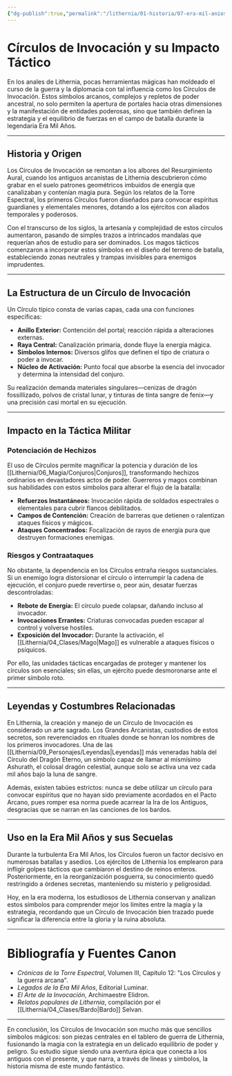 ```yaml
---
{"dg-publish":true,"permalink":"/lithernia/01-historia/07-era-mil-anios/circulos-de-invocacion-y-su-impacto-tactico/","title":"Círculos de Invocación","tags":["lithernia","magia","invocacion","tactica_militar"]}
---
```


# Círculos de Invocación y su Impacto Táctico

En los anales de Lithernia, pocas herramientas mágicas han moldeado el curso de la guerra y la diplomacia con tal influencia como los Círculos de Invocación. Estos símbolos arcanos, complejos y repletos de poder ancestral, no solo permiten la apertura de portales hacia otras dimensiones y la manifestación de entidades poderosas, sino que también definen la estrategia y el equilibrio de fuerzas en el campo de batalla durante la legendaria Era Mil Años.

---

## Historia y Origen

Los Círculos de Invocación se remontan a los albores del Resurgimiento Aural, cuando los antiguos arcanistas de Lithernia descubrieron cómo grabar en el suelo patrones geométricos imbuidos de energía que canalizaban y contenían magia pura. Según los relatos de la Torre Espectral, los primeros Círculos fueron diseñados para convocar espíritus guardianes y elementales menores, dotando a los ejércitos con aliados temporales y poderosos.

Con el transcurso de los siglos, la artesanía y complejidad de estos círculos aumentaron, pasando de simples trazos a intrincados mandalas que requerían años de estudio para ser dominados. Los magos tácticos comenzaron a incorporar estos símbolos en el diseño del terreno de batalla, estableciendo zonas neutrales y trampas invisibles para enemigos imprudentes.

---

## La Estructura de un Círculo de Invocación

Un Círculo típico consta de varias capas, cada una con funciones específicas:

- **Anillo Exterior:** Contención del portal; reacción rápida a alteraciones externas.
- **Raya Central:** Canalización primaria, donde fluye la energía mágica.
- **Símbolos Internos:** Diversos glifos que definen el tipo de criatura o poder a invocar.
- **Núcleo de Activación:** Punto focal que absorbe la esencia del invocador y determina la intensidad del conjuro.

Su realización demanda materiales singulares—cenizas de dragón fossillizado, polvos de cristal lunar, y tinturas de tinta sangre de fenix—y una precisión casi mortal en su ejecución.

---

## Impacto en la Táctica Militar

### Potenciación de Hechizos

El uso de Círculos permite magnificar la potencia y duración de los [[Lithernia/06_Magia/Conjuros\|Conjuros]], transformando hechizos ordinarios en devastadores actos de poder. Guerreros y magos combinan sus habilidades con estos símbolos para alterar el flujo de la batalla:

- **Refuerzos Instantáneos:** Invocación rápida de soldados espectrales o elementales para cubrir flancos debilitados.
- **Campos de Contención:** Creación de barreras que detienen o ralentizan ataques físicos y mágicos.
- **Ataques Concentrados:** Focalización de rayos de energía pura que destruyen formaciones enemigas.

### Riesgos y Contraataques

No obstante, la dependencia en los Círculos entraña riesgos sustanciales. Si un enemigo logra distorsionar el círculo o interrumpir la cadena de ejecución, el conjuro puede revertirse o, peor aún, desatar fuerzas descontroladas:

- **Rebote de Energía:** El círculo puede colapsar, dañando incluso al invocador.
- **Invocaciones Errantes:** Criaturas convocadas pueden escapar al control y volverse hostiles.
- **Exposición del Invocador:** Durante la activación, el [[Lithernia/04_Clases/Mago\|Mago]] es vulnerable a ataques físicos o psíquicos.

Por ello, las unidades tácticas encargadas de proteger y mantener los círculos son esenciales; sin ellas, un ejército puede desmoronarse ante el primer símbolo roto.

---

## Leyendas y Costumbres Relacionadas

En Lithernia, la creación y manejo de un Círculo de Invocación es considerado un arte sagrado. Los Grandes Arcanistas, custodios de estos secretos, son reverenciados en rituales donde se honran los nombres de los primeros invocadores. Una de las [[Lithernia/09_Personajes/Leyendas\|Leyendas]] más veneradas habla del Círculo del Dragón Eterno, un símbolo capaz de llamar al mismísimo Ashurath, el colosal dragón celestial, aunque solo se activa una vez cada mil años bajo la luna de sangre.

Además, existen tabúes estrictos: nunca se debe utilizar un círculo para convocar espíritus que no hayan sido previamente acordados en el Pacto Arcano, pues romper esa norma puede acarrear la Ira de los Antiguos, desgracias que se narran en las canciones de los bardos.

---

## Uso en la Era Mil Años y sus Secuelas

Durante la turbulenta Era Mil Años, los Círculos fueron un factor decisivo en numerosas batallas y asedios. Los ejércitos de Lithernia los emplearon para infligir golpes tácticos que cambiaron el destino de reinos enteros. Posteriormente, en la reorganización posguerra, su conocimiento quedó restringido a órdenes secretas, manteniendo su misterio y peligrosidad.

Hoy, en la era moderna, los estudiosos de Lithernia conservan y analizan estos símbolos para comprender mejor los límites entre la magia y la estrategia, recordando que un Círculo de Invocación bien trazado puede significar la diferencia entre la gloria y la ruina absoluta.

---

# Bibliografía y Fuentes Canon

- *Crónicas de la Torre Espectral*, Volumen III, Capítulo 12: "Los Círculos y la guerra arcana".
- *Legados de la Era Mil Años*, Editorial Luminar.
- *El Arte de la Invocación*, Archimaestre Elidron.
- *Relatos populares de Lithernia*, compilación por el [[Lithernia/04_Clases/Bardo\|Bardo]] Selvan.

---

En conclusión, los Círculos de Invocación son mucho más que sencillos símbolos mágicos: son piezas centrales en el tablero de guerra de Lithernia, fusionando la magia con la estrategia en un delicado equilibrio de poder y peligro. Su estudio sigue siendo una aventura épica que conecta a los antiguos con el presente, y que narra, a través de líneas y símbolos, la historia misma de este mundo fantástico.